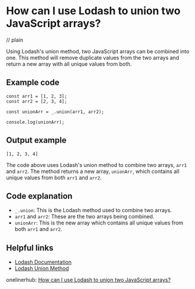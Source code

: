 # How can I use Lodash to union two JavaScript arrays?
// plain

Using Lodash's union method, two JavaScript arrays can be combined into one. This method will remove duplicate values from the two arrays and return a new array with all unique values from both.

## Example code

```
const arr1 = [1, 2, 3];
const arr2 = [2, 3, 4];

const unionArr = _.union(arr1, arr2);

console.log(unionArr);
```

## Output example

```
[1, 2, 3, 4]
```

The code above uses Lodash's union method to combine two arrays, `arr1` and `arr2`. The method returns a new array, `unionArr`, which contains all unique values from both `arr1` and `arr2`.

## Code explanation

* `_.union`: This is the Lodash method used to combine two arrays.
* `arr1` and `arr2`: These are the two arrays being combined.
* `unionArr`: This is the new array which contains all unique values from both `arr1` and `arr2`.

## Helpful links
* [Lodash Documentation](https://lodash.com/docs/)
* [Lodash Union Method](https://lodash.com/docs/4.17.15#union)

onelinerhub: [How can I use Lodash to union two JavaScript arrays?](https://onelinerhub.com/javascript-lodash/how-can-i-use-lodash-to-union-two-javascript-arrays)
